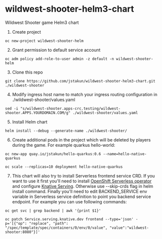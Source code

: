 # wildwest-shooter-helm3-chart
Wildwest Shooter game Helm3 chart

1. Create project 

```
oc new-project wildwest-shooter-helm
```

2. Grant permission to default service account 

```
oc adm policy add-role-to-user admin -z default -n wildwest-shooter-helm
```

3. Clone this repo 

```
git clone https://github.com/jstakun/wildwest-shooter-helm3-chart.git ./wildwest-shooter
```

4. Modify ingress host name to match your ingress routing configuration in ./wildwest-shooter/values.yaml

```
sed -i "s/wildwest-shooter.apps-crc.testing/wildwest-shooter.APPS.YOURDOMAIN.COM/g" ./wildwest-shooter/values.yaml
```

5. Install Helm chart 

```
helm install --debug --generate-name ./wildwest-shooter/
```

6. Create additional pods in the project which will be deleted by players during the game. For example quarkus hello-world:

```
oc new-app quay.io/jstakun/hello-quarkus:0.6 --name=hello-native-quarkus

oc scale --replicas=10 deployment hello-native-quarkus
```

7. This chart will also try to install Serverless frontend service CRD. If you want to use it first you'll need to install [OpenShift Serverless 
       operator](https://docs.openshift.com/container-platform/latest/serverless/installing_serverless/installing-openshift-serverless.html) and configure [Knative Serving](https://docs.openshift.com/container-platform/latest/serverless/installing_serverless/installing-knative-serving.html). Otherwise use --skip-crds flag in helm install command. 
Finally you'll need to edit BACKEND_SERVICE env variable in Serverless service definition to point you backend service endpoint. For example you can use following commands:
```     
oc get svc | grep backend | awk '{print $1}'

oc patch Service.serving.knative.dev frontend --type='json' -p='[{"op": "replace", "path": "/spec/template/spec/containers/0/env/0/value", "value":"wildwest-shooter:8080"}]'
```

